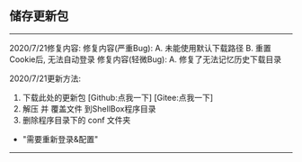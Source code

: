 ## 储存更新包
***
2020/7/21修复内容:
修复内容(严重Bug):
A. 未能使用默认下载路径
B. 重置Cookie后, 无法自动登录
修复内容(轻微Bug):
A. 修复了无法记忆历史下载目录

2020/7/21更新方法:
1. 下载此处的更新包 [Github:点我一下] [Gitee:点我一下]
2. 解压 并 覆盖文件 到ShellBox程序目录
3. 删除程序目录下的 conf 文件夹 
  * "需要重新登录&配置"
***
